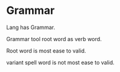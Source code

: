 # Grammar

Lang has Grammar.

Grammar tool root word as verb word.

Root word is most ease to valid.

variant spell word is not most ease to valid.